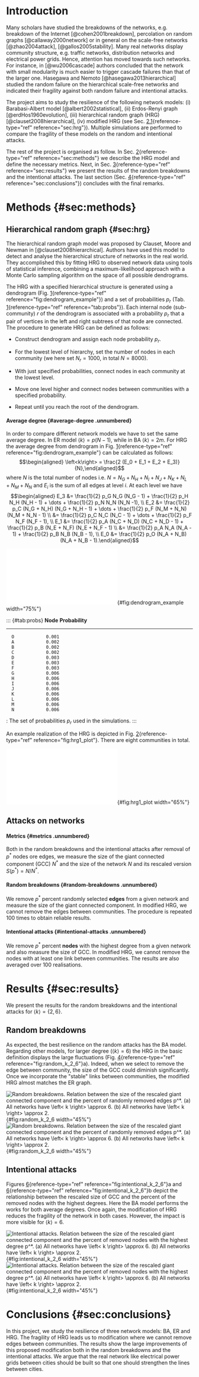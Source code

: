 Introduction
============

Many scholars have studied the breakdowns of the networks, e.g.
breakdown of the Internet [@cohen2001breakdown], percolation on random
graphs [@callaway2000network] or in general on the scale-free networks
[@zhao2004attack], [@gallos2005stability]. Many real networks display
community structure, e.g. traffic networks, distribution networks and
electrical power grids. Hence, attention has moved towards such
networks. For instance, in [@wu2006cascade] authors concluded that the
network with small modularity is much easier to trigger cascade failures
than that of the larger one. Hasegawa and Nemoto
[@hasegawa2013hierarchical] studied the random failure on the
hierarchical scale-free networks and indicated their fragility against
both random failure and intentional attacks.

The project aims to study the resilience of the following network
models: (i) Barabasi-Albert model [@albert2002statistical], (ii)
Erdos-Renyi graph [@erdHos1960evolution], (iii) hierarchical random
graph (HRG) [@clauset2008hierarchical], (iv) modified HRG (see Sec.
[2.1](#sec:hrg){reference-type="ref" reference="sec:hrg"}). Multiple
simulations are performed to compare the fragility of these models on
the random and intentional attacks.

The rest of the project is organised as follow. In Sec.
[2](#sec:methods){reference-type="ref" reference="sec:methods"} we
describe the HRG model and define the necessary metrics. Next, in Sec.
[3](#sec:results){reference-type="ref" reference="sec:results"} we
present the results of the random breakdowns and the intentional
attacks. The last section (Sec.
[4](#sec:conclusions){reference-type="ref" reference="sec:conclusions"})
concludes with the final remarks.

Methods {#sec:methods}
=======

Hierarchical random graph {#sec:hrg}
-------------------------

The hierarchical random graph model was proposed by Clauset, Moore and
Newman in [@clauset2008hierarchical]. Authors have used this model to
detect and analyse the hierarchical structure of networks in the real
world. They accomplished this by fitting HRG to observed network data
using tools of statistical inference, combining a maximum-likelihood
approach with a Monte Carlo sampling algorithm on the space of all
possible dendrograms.

The HRG with a specified hierarchical structure is generated using a
dendrogram (Fig. [1](#fig:dendrogram_example){reference-type="ref"
reference="fig:dendrogram_example"}) and a set of probabilities $p_r$
(Tab. [1](#tab:probs){reference-type="ref" reference="tab:probs"}). Each
internal node (sub-community) $r$ of the dendrogram is associated with a
probability $p_r$ that a pair of vertices in the left and right subtrees
of that node are connected. The procedure to generate HRG can be defined
as follows:

-   Construct dendrogram and assign each node probability $p_r$.

-   For the lowest level of hierarchy, set the number of nodes in each
    community (we here set $N_r =1000$, in total $N=8000$).

-   With just specified probabilities, connect nodes in each community
    at the lowest level.

-   Move one level higher and connect nodes between communities with a
    specified probability.

-   Repeat until you reach the root of the dendrogram.

#### Average degree {#average-degree .unnumbered}

In order to compare different network models we have to set the same
average degree. In ER model $\left<k\right> = p(N-1)$, while in BA
$\left< k \right> = 2m$. For HRG the average degree from dendrogram in
Fig. [1](#fig:dendrogram_example){reference-type="ref"
reference="fig:dendrogram_example"} can be calculated as follows:
$$\begin{aligned}
    \left<k\right> = \frac{2 (E_0 + E_1 + E_2 + E_3)}{N},\end{aligned}$$
where $N$ is the total number of nodes i.e.
$N = N_G + N_H + N_I + N_J + N_K + N_L + N_M + N_N$ and $E_i$ is the sum
of all edges at level $i$. At each level we have $$\begin{aligned}
    E_3 &= \frac{1}{2} p_G N_G (N_G - 1) + \frac{1}{2} p_H N_H (N_H - 1) + \dots + \frac{1}{2} p_N N_N (N_N -1), \\
    E_2 &=  \frac{1}{2} p_C (N_G + N_H) (N_G + N_H - 1) + \dots + \frac{1}{2} p_F (N_M + N_N) (N_M + N_N - 1) \\ &= \frac{1}{2} p_C N_C (N_C - 1) + \dots + \frac{1}{2} p_F N_F (N_F - 1), \\
    E_1 &= \frac{1}{2} p_A (N_C + N_D) (N_C + N_D - 1) + \frac{1}{2} p_B (N_E + N_F) (N_E + N_F - 1) \\ &= \frac{1}{2} p_A N_A  (N_A - 1) + \frac{1}{2} p_B N_B (N_B - 1), \\
    E_0 &= \frac{1}{2} p_O (N_A + N_B) (N_A + N_B - 1).\end{aligned}$$

![A dendrogram used for generating hierarchical random
graphs.](figures/dendrogram_example.pdf){#fig:dendrogram_example
width="75%"}

::: {#tab:probs}
   **Node**   **Probability**
  ---------- -----------------
      O            0.001
      A            0.002
      B            0.002
      C            0.002
      D            0.003
      E            0.003
      F            0.003
      G            0.006
      H            0.006
      I            0.006
      J            0.006
      K            0.006
      L            0.006
      M            0.006
      N            0.006

  : The set of probabilities $p_r$ used in the simulations.
:::

An example realization of the HRG is depicted in Fig.
[2](#fig:hrg1_plot){reference-type="ref" reference="fig:hrg1_plot"}.
There are eight communities in total.

![Example realisation of the HRG from dendrogram Fig.
[1](#fig:dendrogram_example){reference-type="ref"
reference="fig:dendrogram_example"} and set of probabilities Tab.
[1](#tab:probs){reference-type="ref" reference="tab:probs"}
($N=8000$).](figures/hrg_test_small.pdf){#fig:hrg1_plot width="65%"}

Attacks on networks
-------------------

#### Metrics {#metrics .unnumbered}

Both in the random breakdowns and the intentional attacks after removal
of $p^*$ nodes ore edges, we measure the size of the giant connected
component (GCC) $N^*$ and the size of the network $N$ and its rescaled
version $S(p^*) = N / N^*$.

#### Random breakdowns {#random-breakdowns .unnumbered}

We remove $p^*$ percent randomly selected **edges** from a given network
and measure the size of the giant connected component. In modified HRG,
we cannot remove the edges between communities. The procedure is
repeated 100 times to obtain reliable results.

#### Intentional attacks {#intentional-attacks .unnumbered}

We remove $p^*$ percent **nodes** with the highest degree from a given
network and also measure the size of GCC. In modified HRG, we cannot
remove the nodes with at least one link between communities. The results
are also averaged over 100 realisations.

Results {#sec:results}
=======

We present the results for the random breakdowns and the intentional
attacks for $\left< k \right> = \{2, 6\}$.

Random breakdowns
-----------------

As expected, the best resilience on the random attacks has the BA model.
Regarding other models, for larger degree ($\left<k \right> = 6$) the
HRG in the basic definition displays the large fluctuations (Fig.
[4](#fig:random_k_2_6){reference-type="ref"
reference="fig:random_k_2_6"}a). Indeed, when we select to remove the
edge between community, the size of the GCC could diminish
significantly. Once we incorporate the "stable" links between
communities, the modified HRG almost matches the ER graph.

![Random breakdowns. Relation between the size of the rescaled giant
connected component and the percent of randomly removed edges $p^*$. (a)
All networks have $\left< k \right> \approx 6$. (b) All networks have
$\left< k \right> \approx 2$.](figures/random_attack_small_k_6.png "fig:"){#fig:random_k_2_6
width="45%"} ![Random breakdowns. Relation between the size of the
rescaled giant connected component and the percent of randomly removed
edges $p^*$. (a) All networks have $\left< k \right> \approx 6$. (b) All
networks have
$\left< k \right> \approx 2$.](figures/random_attack_small_k_2.png "fig:"){#fig:random_k_2_6
width="45%"}

Intentional attacks
-------------------

Figures [6](#fig:intentional_k_2_6){reference-type="ref"
reference="fig:intentional_k_2_6"}a and
[6](#fig:intentional_k_2_6){reference-type="ref"
reference="fig:intentional_k_2_6"}b depict the relationship between the
rescaled size of GCC and the percent of the removed nodes with the
highest degrees. Here the BA model performs the works for both average
degrees. Once again, the modification of HRG reduces the fragility of
the network in both cases. However, the impact is more visible for
$\left<k \right> =6$.

![Intentional attacks. Relation between the size of the rescaled giant
connected component and the percent of removed nodes with the highest
degree $p^*$. (a) All networks have $\left< k \right> \approx 6$. (b)
All networks have
$\left< k \right> \approx 2$.](figures/intentional_attacks_small_k_6.png "fig:"){#fig:intentional_k_2_6
width="45%"} ![Intentional attacks. Relation between the size of the
rescaled giant connected component and the percent of removed nodes with
the highest degree $p^*$. (a) All networks have
$\left< k \right> \approx 6$. (b) All networks have
$\left< k \right> \approx 2$.](figures/intentional_attacks_small_k_2.png "fig:"){#fig:intentional_k_2_6
width="45%"}

Conclusions {#sec:conclusions}
===========

In this project, we study the resilience of three network models: BA, ER
and HRG. The fragility of HRG leads us to modification where we cannot
remove edges between communities. The results show the large
improvements of this proposed modification both in the random breakdowns
and the intentional attacks. We argue that the real network like
electrical power grids between cities should be built so that one should
strengthen the lines between cities.

